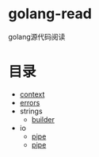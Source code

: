 # golang-read
golang源代码阅读

# 目录
- [context](./context/context.md)
- [errors](./errors/errors.md)
- strings
    - [builder](./strings/builder.md)
- io
    - [pipe](./io/pipe.md)
    - [pipe](./io/io.md)
